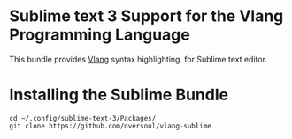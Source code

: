 # Sublime text 3 Support for the Vlang Programming Language

This bundle provides [Vlang](https://vlang.io/) syntax highlighting. for Sublime text editor.

# Installing the Sublime Bundle

    cd ~/.config/sublime-text-3/Packages/
    git clone https://github.com/oversoul/vlang-sublime
